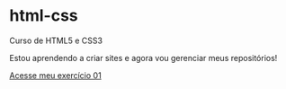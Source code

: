 # html-css
 Curso de HTML5 e CSS3

 Estou aprendendo a criar sites e agora vou gerenciar meus repositórios!
 
<a href="https://jhonyfreitasdev.github.io/html-css/exercicios/Ex001/index.html">Acesse meu exercício 01</a>
